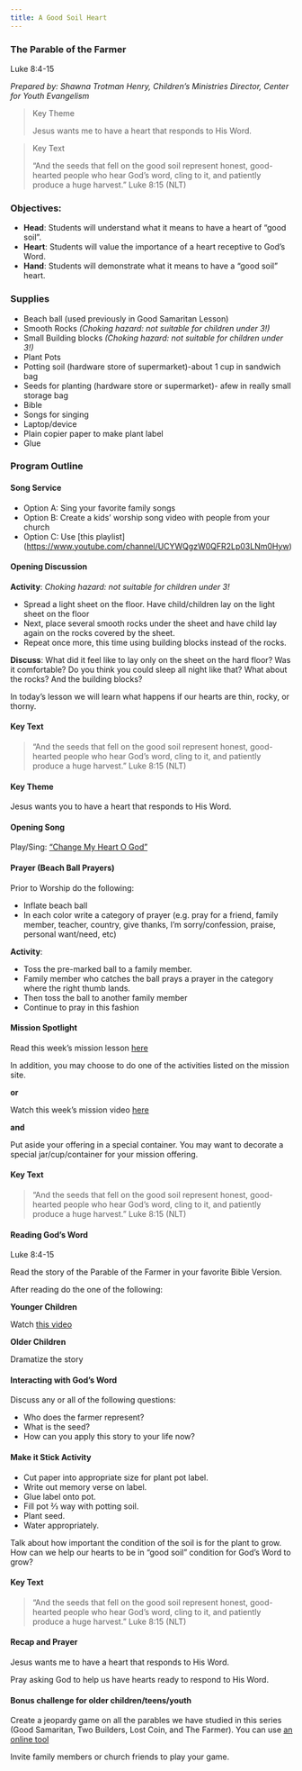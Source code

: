```yaml
---
title: A Good Soil Heart
---
```


### The Parable of the Farmer

Luke 8:4-15

_Prepared by: Shawna Trotman Henry, Children’s Ministries Director, Center for Youth Evangelism_

> <p>Key Theme</p>
> Jesus wants me to have a heart that responds to His Word.

> <p>Key Text</p>
> “And the seeds that fell on the good soil represent honest, good-hearted people who hear God’s word, cling to it, and patiently produce a huge harvest.” Luke 8:15 (NLT)

### Objectives:

- **Head**: Students will understand what it means to have a heart of “good soil”.
- **Heart**: Students will value the importance of a heart receptive to God’s Word.
- **Hand**: Students will demonstrate what it means to have a “good soil” heart.

### Supplies

- Beach ball (used previously in Good Samaritan Lesson)
- Smooth Rocks _(Choking hazard: not suitable for children under 3!)_
- Small Building blocks _(Choking hazard: not suitable for children under 3!)_
- Plant Pots
- Potting soil (hardware store of supermarket)-about 1 cup in sandwich bag
- Seeds for planting (hardware store or supermarket)- afew in really small storage bag
- Bible
- Songs for singing
- Laptop/device
- Plain copier paper to make plant label
- Glue

### Program Outline

#### Song Service

- Option A: Sing your favorite family songs
- Option B: Create a kids’ worship song video with people from your church
- Option C: Use [this playlist] (https://www.youtube.com/channel/UCYWQgzW0QFR2Lp03LNm0Hyw)

#### Opening Discussion

**Activity**: _Choking hazard: not suitable for children under 3!_

- Spread a light sheet on the floor. Have child/children lay on the light sheet on the floor
- Next, place several smooth rocks under the sheet and have child lay again on the rocks covered by the sheet.
- Repeat once more, this time using building blocks instead of the rocks.

**Discuss**: What did it feel like to lay only on the sheet on the hard floor? Was it comfortable? Do you think you could sleep all night like that? What about the rocks? And the building blocks?

In today’s lesson we will learn what happens if our hearts are thin, rocky, or thorny.

#### Key Text

> “And the seeds that fell on the good soil represent honest, good-hearted people who hear God’s word, cling to it, and patiently produce a huge harvest.” Luke 8:15 (NLT)

#### Key Theme

Jesus wants you to have a heart that responds to His Word.

#### Opening Song

Play/Sing: [“Change My Heart O God”](https://www.youtube.com/watch?v=IlSmG-_eJTU)

#### Prayer (Beach Ball Prayers)

Prior to Worship do the following:

- Inflate beach ball
- In each color write a category of prayer (e.g. pray for a friend, family member, teacher, country, give thanks, I’m sorry/confession, praise, personal want/need, etc)

**Activity**:

- Toss the pre-marked ball to a family member.
- Family member who catches the ball prays a prayer in the category where the right thumb lands.
- Then toss the ball to another family member
- Continue to pray in this fashion

#### Mission Spotlight

Read this week’s mission lesson [here](https://am.adventistmission.org/mq-children)

In addition, you may choose to do one of the activities listed on the mission site.

**or**

Watch this week’s mission video [here](https://m360.tv/stories)

**and**

Put aside your offering in a special container. You may want to decorate a special jar/cup/container for your mission offering.

#### Key Text

> “And the seeds that fell on the good soil represent honest, good-hearted people who hear God’s word, cling to it, and patiently produce a huge harvest.” Luke 8:15 (NLT)

#### Reading God’s Word

Luke 8:4-15

Read the story of the Parable of the Farmer in your favorite Bible Version.

After reading do the one of the following:

**Younger Children**

Watch [this video](https://www.youtube.com/watch?v=IZEO_Ls2ERs)

**Older Children**

Dramatize the story

#### Interacting with God’s Word

Discuss any or all of the following questions:

- Who does the farmer represent?
- What is the seed?
- How can you apply this story to your life now?

#### Make it Stick Activity

- Cut paper into appropriate size for plant pot label.
- Write out memory verse on label.
- Glue label onto pot.
- Fill pot 2⁄3 way with potting soil.
- Plant seed.
- Water appropriately.

Talk about how important the condition of the soil is for the plant to grow. How can we help our hearts to be in “good soil” condition for God’s Word to grow?

#### Key Text

> “And the seeds that fell on the good soil represent honest, good-hearted people who hear God’s word, cling to it, and patiently produce a huge harvest.” Luke 8:15 (NLT)

#### Recap and Prayer

Jesus wants me to have a heart that responds to His Word.

Pray asking God to help us have hearts ready to respond to His Word.

#### Bonus challenge for older children/teens/youth

Create a jeopardy game on all the parables we have studied in this series (Good Samaritan, Two Builders, Lost Coin, and The Farmer). You can use [an online tool](https://jeopardylabs.com/)

Invite family members or church friends to play your game.